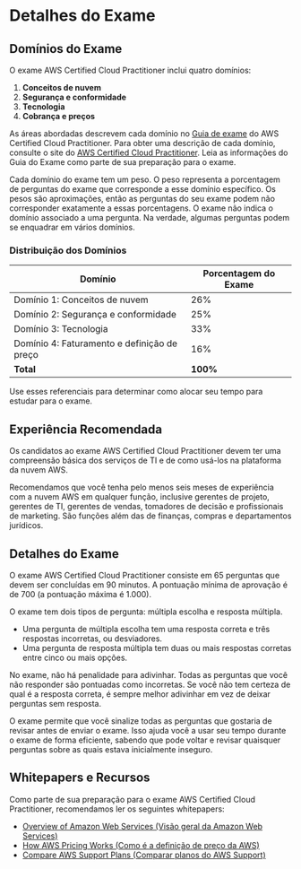 # Detalhes do Exame

## Domínios do Exame

O exame AWS Certified Cloud Practitioner inclui quatro domínios:

1. **Conceitos de nuvem**
2. **Segurança e conformidade**
3. **Tecnologia**
4. **Cobrança e preços**

As áreas abordadas descrevem cada domínio no [Guia de exame](https://aws.amazon.com/certification/certified-cloud-practitioner/) do AWS Certified Cloud Practitioner. Para obter uma descrição de cada domínio, consulte o site do [AWS Certified Cloud Practitioner](https://aws.amazon.com/certification/certified-cloud-practitioner/). Leia as informações do Guia do Exame como parte de sua preparação para o exame.

Cada domínio do exame tem um peso. O peso representa a porcentagem de perguntas do exame que corresponde a esse domínio específico. Os pesos são aproximações, então as perguntas do seu exame podem não corresponder exatamente a essas porcentagens. O exame não indica o domínio associado a uma pergunta. Na verdade, algumas perguntas podem se enquadrar em vários domínios.

### Distribuição dos Domínios

| Domínio                                 | Porcentagem do Exame |
|-----------------------------------------|----------------------|
| Domínio 1: Conceitos de nuvem           | 26%                  |
| Domínio 2: Segurança e conformidade     | 25%                  |
| Domínio 3: Tecnologia                   | 33%                  |
| Domínio 4: Faturamento e definição de preço | 16%              |
| **Total**                               | **100%**             |

Use esses referenciais para determinar como alocar seu tempo para estudar para o exame.

## Experiência Recomendada

Os candidatos ao exame AWS Certified Cloud Practitioner devem ter uma compreensão básica dos serviços de TI e de como usá-los na plataforma da nuvem AWS. 

Recomendamos que você tenha pelo menos seis meses de experiência com a nuvem AWS em qualquer função, inclusive gerentes de projeto, gerentes de TI, gerentes de vendas, tomadores de decisão e profissionais de marketing. São funções além das de finanças, compras e departamentos jurídicos.

## Detalhes do Exame

O exame AWS Certified Cloud Practitioner consiste em 65 perguntas que devem ser concluídas em 90 minutos. A pontuação mínima de aprovação é de 700 (a pontuação máxima é 1.000).

O exame tem dois tipos de pergunta: múltipla escolha e resposta múltipla.

- Uma pergunta de múltipla escolha tem uma resposta correta e três respostas incorretas, ou desviadores.
- Uma pergunta de resposta múltipla tem duas ou mais respostas corretas entre cinco ou mais opções.

No exame, não há penalidade para adivinhar. Todas as perguntas que você não responder são pontuadas como incorretas. Se você não tem certeza de qual é a resposta correta, é sempre melhor adivinhar em vez de deixar perguntas sem resposta.

O exame permite que você sinalize todas as perguntas que gostaria de revisar antes de enviar o exame. Isso ajuda você a usar seu tempo durante o exame de forma eficiente, sabendo que pode voltar e revisar quaisquer perguntas sobre as quais estava inicialmente inseguro.

## Whitepapers e Recursos

Como parte de sua preparação para o exame AWS Certified Cloud Practitioner, recomendamos ler os seguintes whitepapers:

- [Overview of Amazon Web Services (Visão geral da Amazon Web Services)](https://aws.amazon.com/whitepapers/overview-of-aws/)
- [How AWS Pricing Works (Como é a definição de preço da AWS)](https://aws.amazon.com/pricing/)
- [Compare AWS Support Plans (Comparar planos do AWS Support)](https://aws.amazon.com/premiumsupport/plans/)